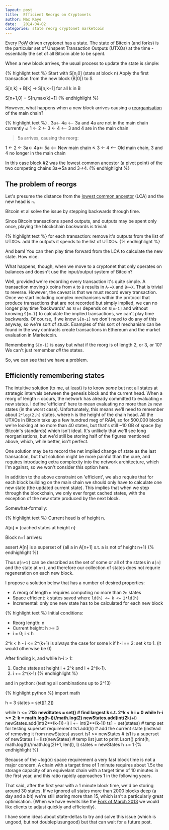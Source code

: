 ```yaml
---
layout: post
title:  Efficient Reorgs on Cryptonets
author: Max Kaye
date:   2014-04-02
categories: state reorg cryptonet marketcoin
---
```


Every [PoW](https://xk.io/glos/pow) driven cryptonet has a state. The state of Bitcoin (and forks) is the particular
set of Unspent Transaction Outputs (UTXOs) at the time - essentially the set of all Bitcoin 
able to be spent.

When a new block arrives, the usual process to update the state is simple:

{% highlight text %}
Start with S[n,0] (state at block n)
Apply the first transaction from the new block (B[0]) to S

S[n,k] + B[k] -> S[n,k+1] for all k in B

S[n+1,0] = S[n,max(k)+1]
{% endhighlight %}

However, what happens when a new block arrives causing a [reorganisation](https://xk.io/glos/reorg) of the main chain?

{% highlight text %}
.       3a← 4a    <-- 3a and 4a are not in the main chain currently
      ↙ 
1 ← 2 ← 3 ← 4     <-- 3 and 4 are in the main chain

> 5a arrives, causing the reorg:

1 ← 2 ← 3a← 4a← 5a   <-- New main chain
      ↖
        3 ← 4        <-- Old main chain, 3 and 4 no longer in the main chain
        
In this case block #2 was the lowest common ancestor (a pivot point)
of the two competing chains 3a->5a and 3->4.
{% endhighlight %}

## The problem of reorgs

Let's presume the distance from the [lowest common ancestor](https://xk.io/glos/lca) (LCA) and the new head is `n`.

Bitcoin et al solve the issue by stepping backwards through time.

Since Bitcoin transactions spend outputs, and outputs may be spent only once, playing the
blockchain backwards is trivial:

{% highlight text %}
for each transaction:
	remove it's outputs from the list of UTXOs.
	add the outputs it spends to the list of UTXOs.
{% endhighlight %}

And bam! You can then play time forward from the LCA to calculate the new state. How nice.

What happens, though, when we move to a cryptonet that only operates on balances and doesn't
use the input/output system of Bitcoin?

Well, provided we're recording every transaction it's quite simple. A transaction moving
`X` coins from `A` to `B` results in `A-=X` and `B+=X`. That is trivial to reverse. However, the 
caveat is that we must record every transaction. Once we start including complex mechanisms
within the protocol that produce transactions that are not recorded but simply implied, we 
can no longer play time 'backwards' as `S[m]` depends on `S[m-1]` and without knowing `S[m-1]` to 
calculate the implied transactions, we can't play time backwards. Of course, if we know `S[m-1]` 
we don't need to do any of this anyway, so we're sort of stuck. 
Examples of this sort of mechanism can be found in the way contracts create
transactions in Ethereum and the market evaluation in Marketcoin.

Remembering `S[m-1]` is easy but what if the reorg is of length 2, or 3, or 10? We can't just
remember *all* the states.

So, we can see that we have a problem.

## Efficiently remembering states

The intuitive solution (to me, at least) is to know *some* but not all states at strategic
intervals between the genesis block and the current head. When a reorg of length `n` 
occurs, the network has already committed to evaluating `n` new states. I define 'efficient'
here to mean evaluating no more than `2n` new states (in the worst case). Unfortunately, 
this means we'll need to remember about `2*log(2,h)` states, where `h` is the height of the
chain head. All the UTXOs in Bitcoin take up a few hundred meg of RAM, so for 500,000 blocks
we're looking at no more than 40 states, but that's still ~10 GB of space (by Bitcoin's 
standards) which isn't ideal. It's unlikely that we'll see long reorganisations, but we'd still
be storing half of the figures mentioned above, which, while better, isn't perfect.

One solution may be to record the net implied change of state as the last transaction,
but that solution might be more painful than the cure, and requires introducing extra
complexity into the network architecture, which I'm against, so we won't consider
this option here.

In addition to the above constraint on 'efficient', we also require that for each block
building on the main chain we should only have to calculate one new state (the updated
current state). This implies that when we step through the blockchain, we only ever
forget cached states, with the exception of the new state produced by the next block.

Somewhat-formally:

{% highlight text %}
Current head is of height n.

A[n] = {cached states at height n}

Block n+1 arrives:

assert A[n] is a superset of {all a in A[n+1] s.t. a is not of height n+1}
{% endhighlight %}

Thus `A[n+1]` can be described as the set of some or all of the states in `A[n]` and
the state at `n+1`, and therefore our collection of states does
not requrie regeneration on each new block.

I propose a solution below that has a number of desired properties:

* A reorg of length `n` requires computing no more than `2n` states
* Space efficient: `k` states saved where `ld(h) <= k <= 2*ld(h)`
* Incremental: only one new state has to be calculated for each new block


{% highlight text %}
Initial conditions:
- Reorg length: n
- Current height: h >= 3
- i = 0; i < h

2^k < h - i <= 2^(k+1) is always the case for some k
if h-i == 2: set k to 1. (it would otherwise be 0)

After finding k, and while h-i > 1:
1. Cache states at height i + 2^k and i + 2^(k-1).
2. i += 2^(k-1)
{% endhighlight %}

and in python: (testing all combinations up to 2^13)

{% highlight python %}
import math

h = 3
states = set([1,2])

while h <= 2**13:
	newStates = set()
	# find largest k s.t. 2^k < h
	i = 0
	while h-i >= 2:
		k = math.log(h-i)//math.log(2)
		newStates.add(int(2**k)+i)
		newStates.add(int(2**(k-1))+i)
		i += int(2**(k-1))
	ts1 = set(states) # temp set for testing superset requirement
	ts1.add(h) # add the current state (instead of removing it from newStates)
	assert ts1 >= newStates # ts1 is a superset of newStates
	l = list(newStates) # temp list just to print
	l.sort()
	print(h, math.log(h)//math.log(2)+1, len(l), l)
	states = newStates
	h += 1
{% endhighlight %}

Because of the ~log(n) space requirement a very fast block time is not a major concern.
A chain with a target time of 1 minute requires about 1.5x the storage capacity of an
equivelant chain with a target time of 10 minutes in the first year, and this ratio
rapidly approaches 1 in the following years.

That said, after the first year with a 1 minute block time, we'd be storing around 30 states.
If we ignored all states more than 2000 blocks deep (a day and a bit) we're still storing more
than 15, which isn't a particularly great optimisation. (When we have events like the
[Fork of March 2013](https://bitcoin.org/en/alert/2013-03-11-chain-fork) we would like clients
to adjust quickly and efficiently).

I have some ideas about state-deltas to try and solve this issue (which is 
ungood, but not doubleplusungood) but that can wait for a future post.


